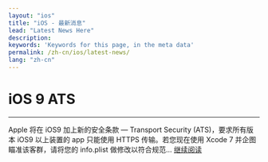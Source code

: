 ```yaml
---
layout: "ios"
title: "iOS - 最新消息"
lead: "Latest News Here"
description:
keywords: 'Keywords for this page, in the meta data'
permalink: /zh-cn/ios/latest-news/
lang: "zh-cn"
---
```

<!-- # iOS 10 ATS
---
从 2017 年 1 月开始， Apple 要求所有要提交到 App Store 的应用程式都必须开启 App Transport Security (ATS)，此设定会要求 iOS9 以上装置的 app 只能使用 HTTPS 传输。以下的设定可开启 `iOS 10` 中的 ATS...[继续阅读][2] -->

# iOS 9 ATS
---
Apple 将在 iOS9 加上新的安全条款 — Transport Security (ATS)，要求所有版本 iOS9 以上装置的 app 只能使用 HTTPS 传输。若您现在使用 Xcode 7 并企图瞄准该客群，请将您的 info.plist 做修改以符合规范... [继续阅读][1]

[1]: ios9ats
[2]: ios10ats

